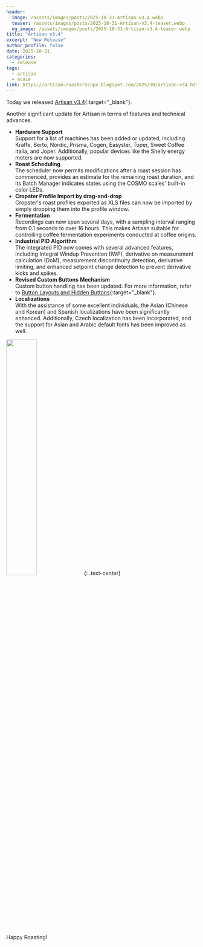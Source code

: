 ```yaml
---
header:
  image: /assets/images/posts/2025-10-31-Artisan-v3.4.webp
  teaser: /assets/images/posts/2025-10-31-Artisan-v3.4-teaser.webp
  og_image: /assets/images/posts/2025-10-31-Artisan-v3.4-teaser.webp
title: "Artisan v3.4"
excerpt: "New Release"
author_profile: false
date: 2025-10-31
categories:
  - release
tags:
  - artisan
  - acaia
link: https://artisan-roasterscope.blogspot.com/2025/10/artisan-v34.html
---
```


Today we released [Artisan v3.4](https://artisan-roasterscope.blogspot.com/2025/10/artisan-v34.html){:target="_blank"}. 

Another significant update for Artisan in terms of features and technical advances.

- **Hardware Support**   
Support for a list of machines has been added or updated, including Kraffe, Berto, Nordic, Prisma, Cogen, Easyster, Toper, Sweet Coffee Italia, and Joper. Additionally, popular devices like the Shelly energy meters are now supported.
- **Roast Scheduling**   
The scheduler now permits modifications after a roast session has commenced, provides an estimate for the remaining roast duration, and its Batch Manager indicates states using the COSMO scales' built-in color LEDs.
- **Cropster Profile Import by drag-and-drop**   
Cropster's roast profiles exported as XLS files can now be imported by simply dropping them into the profile window.
- **Fermentation**   
Recordings can now span several days, with a sampling interval ranging from 0.1 seconds to over 16 hours. This makes Artisan suitable for controlling coffee fermentation experiments conducted at coffee origins.
- **Industrial PID Algorithm**  
The integrated PID now comes with several advanced features, including Integral Windup Prevention (IWP), derivative on measurement calculation (DoM), measurement discontinuity detection, derivative limiting, and enhanced setpoint change detection to prevent derivative kicks and spikes.
- **Revised Custom Buttons Mechanism**   
Custom button handling has been updated. For more information, refer to [Button Layouts and Hidden Buttons](https://artisan-roasterscope.blogspot.com/2025/10/button-layouts-and-hidden-buttons.html){:target="_blank"}.
- **Localizations**   
With the assistance of some excellent individuals, the Asian (Chinese and Korean) and Spanish localizations have been significantly enhanced. Additionally, Czech localization has been incorporated, and the support for Asian and Arabic default fonts has been improved as well.


<img src="{{ site.baseurl }}/assets/images/artisan.webp" width="40%">
{: .text-center}

Happy Roasting!

